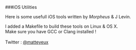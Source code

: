 ###iOS Utilities

Here is some usefull iOS tools written by _Morpheus_ & J Levin. <br>

I added a Makefile to build these tools on Linux & OS X. <br>
Make sure you have GCC or Clang installed ! <br>
<br>
Twitter : [@matteyeux](https://twitter.com/matteyeux)
